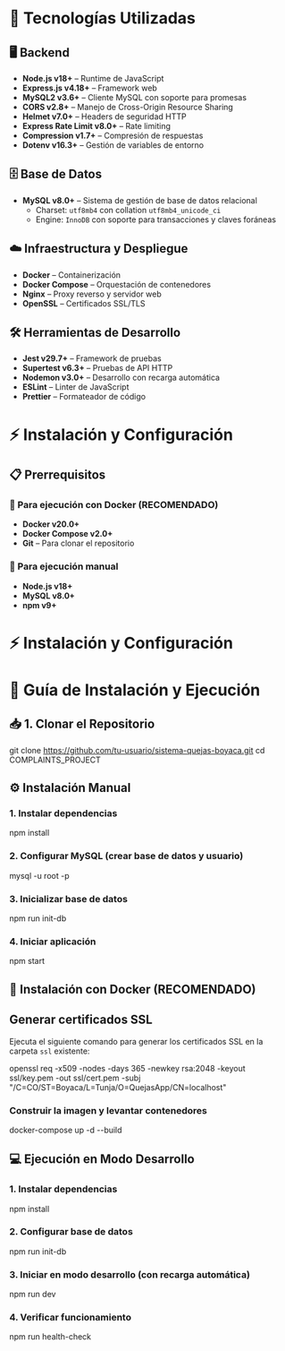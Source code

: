 # 🚀 Tecnologías Utilizadas

## 🖥️ Backend
- **Node.js v18+** – Runtime de JavaScript  
- **Express.js v4.18+** – Framework web  
- **MySQL2 v3.6+** – Cliente MySQL con soporte para promesas  
- **CORS v2.8+** – Manejo de Cross-Origin Resource Sharing  
- **Helmet v7.0+** – Headers de seguridad HTTP  
- **Express Rate Limit v8.0+** – Rate limiting  
- **Compression v1.7+** – Compresión de respuestas  
- **Dotenv v16.3+** – Gestión de variables de entorno  

## 🗄️ Base de Datos
- **MySQL v8.0+** – Sistema de gestión de base de datos relacional  
  - Charset: `utf8mb4` con collation `utf8mb4_unicode_ci`  
  - Engine: `InnoDB` con soporte para transacciones y claves foráneas  

## ☁️ Infraestructura y Despliegue
- **Docker** – Containerización  
- **Docker Compose** – Orquestación de contenedores  
- **Nginx** – Proxy reverso y servidor web  
- **OpenSSL** – Certificados SSL/TLS  

## 🛠️ Herramientas de Desarrollo
- **Jest v29.7+** – Framework de pruebas  
- **Supertest v6.3+** – Pruebas de API HTTP  
- **Nodemon v3.0+** – Desarrollo con recarga automática  
- **ESLint** – Linter de JavaScript  
- **Prettier** – Formateador de código

# ⚡ Instalación y Configuración

## 📋 Prerrequisitos

### 🔹 Para ejecución con Docker (**RECOMENDADO**)
- **Docker v20.0+**  
- **Docker Compose v2.0+**  
- **Git** – Para clonar el repositorio  

### 🔹 Para ejecución manual
- **Node.js v18+**  
- **MySQL v8.0+**  
- **npm v9+**  

# ⚡ Instalación y Configuración

# 🚀 Guía de Instalación y Ejecución

## 📥 1. Clonar el Repositorio

git clone https://github.com/tu-usuario/sistema-quejas-boyaca.git
cd COMPLAINTS_PROJECT

## ⚙️ Instalación Manual

### 1. Instalar dependencias
npm install

### 2. Configurar MySQL (crear base de datos y usuario)
mysql -u root -p

### 3. Inicializar base de datos
npm run init-db

### 4. Iniciar aplicación
npm start


## 🐳 Instalación con Docker (**RECOMENDADO**)

## Generar certificados SSL

Ejecuta el siguiente comando para generar los certificados SSL en la carpeta `ssl` existente:

openssl req -x509 -nodes -days 365 -newkey rsa:2048 -keyout ssl/key.pem -out ssl/cert.pem -subj "/C=CO/ST=Boyaca/L=Tunja/O=QuejasApp/CN=localhost"

### Construir la imagen y levantar contenedores
docker-compose up -d --build

## 💻 Ejecución en Modo Desarrollo

### 1. Instalar dependencias
npm install

### 2. Configurar base de datos
npm run init-db

### 3. Iniciar en modo desarrollo (con recarga automática)
npm run dev

### 4. Verificar funcionamiento
npm run health-check




